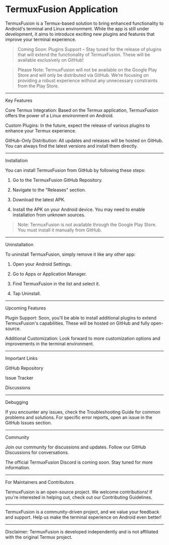 # TermuxFusion Application 

TermuxFusion is a Termux-based solution to bring enhanced functionality to Android's terminal and Linux environment. While the app is still under development, it aims to introduce exciting new plugins and features that improve your terminal experience.

> Coming Soon: Plugins Support – Stay tuned for the release of plugins that will extend the functionality of TermuxFusion. These will be available exclusively on GitHub!



> Please Note: TermuxFusion will not be available on the Google Play Store and will only be distributed via GitHub. We’re focusing on providing a robust experience without any unnecessary constraints from the Play Store.




---

Key Features

Core Termux Integration: Based on the Termux application, TermuxFusion offers the power of a Linux environment on Android.

Custom Plugins: In the future, expect the release of various plugins to enhance your Termux experience.

GitHub-Only Distribution: All updates and releases will be hosted on GitHub. You can always find the latest versions and install them directly.



---

Installation

You can install TermuxFusion from GitHub by following these steps:

1. Go to the TermuxFusion GitHub Repository.


2. Navigate to the "Releases" section.


3. Download the latest APK.


4. Install the APK on your Android device. You may need to enable installation from unknown sources.



> Note: TermuxFusion is not available through the Google Play Store. You must install it manually from GitHub.




---

Uninstallation

To uninstall TermuxFusion, simply remove it like any other app:

1. Open your Android Settings.


2. Go to Apps or Application Manager.


3. Find TermuxFusion in the list and select it.


4. Tap Uninstall.




---

Upcoming Features

Plugin Support: Soon, you'll be able to install additional plugins to extend TermuxFusion's capabilities. These will be hosted on GitHub and fully open-source.

Additional Customization: Look forward to more customization options and improvements in the terminal environment.



---

Important Links

GitHub Repository

Issue Tracker

Discussions



---

Debugging

If you encounter any issues, check the Troubleshooting Guide for common problems and solutions. For specific error reports, open an issue in the GitHub Issues section.


---

Community

Join our community for discussions and updates. Follow our GitHub Discussions for conversations.

The official TermuxFusion Discord is coming soon. Stay tuned for more information.



---

For Maintainers and Contributors

TermuxFusion is an open-source project. We welcome contributions! If you're interested in helping out, check out our Contributing Guidelines.


---

TermuxFusion is a community-driven project, and we value your feedback and support. Help us make the terminal experience on Android even better!


---

Disclaimer: TermuxFusion is developed independently and is not affiliated with the original Termux project.

